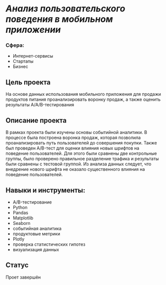 # _Анализ пользовательского поведения в мобильном приложении_
### Сфера: 
- Интернет-сервисы 
- Стартапы
- Бизнес
## Цель проекта
На основе данных использования мобильного приложения для продажи продуктов питания проанализировать воронку продаж, а также оценить результаты A/A/B-тестирования 

## Описание проекта
В рамках проекта были изучены основы событийной аналитики. В процессе была построена воронка продаж, которая позволила проанализировать путь пользователей до совершения покупки. Также был проведен A/B-тест для оценки влияния новых шрифтов на поведение пользователей. Для этого были сравнены две контрольные группы, было проверено правильное разделение трафика и результаты были сравнены с тестовой группой. Из анализа данных следует, что внедрение нового шрифта не оказало существенного влияния на поведение пользователей.
## Навыки и инструменты:
- A/B-тестирование
- Python
- Pandas
- Matplotlib
- Seaborn
- событийная аналитика
- продуктовые метрики
- Plotly
- проверка статистических гипотез
- визуализация данных

## Статус
Проет завершён

